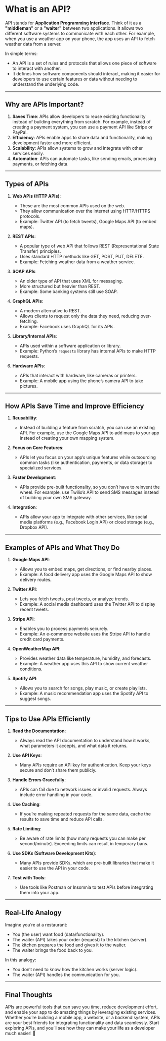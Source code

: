 # What is an API?

API stands for **Application Programming Interface**. Think of it as a **"middleman"** or a **"waiter"** between two applications. It allows two different software systems to communicate with each other. For example, when you use a weather app on your phone, the app uses an API to fetch weather data from a server.

In simple terms:
- An API is a set of rules and protocols that allows one piece of software to interact with another.
- It defines how software components should interact, making it easier for developers to use certain features or data without needing to understand the underlying code.

---

## Why are APIs Important?

1. **Saves Time**: APIs allow developers to reuse existing functionality instead of building everything from scratch. For example, instead of creating a payment system, you can use a payment API like Stripe or PayPal.
2. **Efficiency**: APIs enable apps to share data and functionality, making development faster and more efficient.
3. **Scalability**: APIs allow systems to grow and integrate with other services easily.
4. **Automation**: APIs can automate tasks, like sending emails, processing payments, or fetching data.

---

## Types of APIs

1. **Web APIs (HTTP APIs)**:
   - These are the most common APIs used on the web.
   - They allow communication over the internet using HTTP/HTTPS protocols.
   - Example: Twitter API (to fetch tweets), Google Maps API (to embed maps).

2. **REST APIs**:
   - A popular type of web API that follows REST (Representational State Transfer) principles.
   - Uses standard HTTP methods like GET, POST, PUT, DELETE.
   - Example: Fetching weather data from a weather service.

3. **SOAP APIs**:
   - An older type of API that uses XML for messaging.
   - More structured but heavier than REST.
   - Example: Some banking systems still use SOAP.

4. **GraphQL APIs**:
   - A modern alternative to REST.
   - Allows clients to request only the data they need, reducing over-fetching.
   - Example: Facebook uses GraphQL for its APIs.

5. **Library/Internal APIs**:
   - APIs used within a software application or library.
   - Example: Python’s `requests` library has internal APIs to make HTTP requests.

6. **Hardware APIs**:
   - APIs that interact with hardware, like cameras or printers.
   - Example: A mobile app using the phone’s camera API to take pictures.

---

## How APIs Save Time and Improve Efficiency

1. **Reusability**:
   - Instead of building a feature from scratch, you can use an existing API. For example, use the Google Maps API to add maps to your app instead of creating your own mapping system.

2. **Focus on Core Features**:
   - APIs let you focus on your app’s unique features while outsourcing common tasks (like authentication, payments, or data storage) to specialized services.

3. **Faster Development**:
   - APIs provide pre-built functionality, so you don’t have to reinvent the wheel. For example, use Twilio’s API to send SMS messages instead of building your own SMS gateway.

4. **Integration**:
   - APIs allow your app to integrate with other services, like social media platforms (e.g., Facebook Login API) or cloud storage (e.g., Dropbox API).

---

## Examples of APIs and What They Do

1. **Google Maps API**:
   - Allows you to embed maps, get directions, or find nearby places.
   - Example: A food delivery app uses the Google Maps API to show delivery routes.

2. **Twitter API**:
   - Lets you fetch tweets, post tweets, or analyze trends.
   - Example: A social media dashboard uses the Twitter API to display recent tweets.

3. **Stripe API**:
   - Enables you to process payments securely.
   - Example: An e-commerce website uses the Stripe API to handle credit card payments.

4. **OpenWeatherMap API**:
   - Provides weather data like temperature, humidity, and forecasts.
   - Example: A weather app uses this API to show current weather conditions.

5. **Spotify API**:
   - Allows you to search for songs, play music, or create playlists.
   - Example: A music recommendation app uses the Spotify API to suggest songs.

---

## Tips to Use APIs Efficiently

1. **Read the Documentation**:
   - Always read the API documentation to understand how it works, what parameters it accepts, and what data it returns.

2. **Use API Keys**:
   - Many APIs require an API key for authentication. Keep your keys secure and don’t share them publicly.

3. **Handle Errors Gracefully**:
   - APIs can fail due to network issues or invalid requests. Always include error handling in your code.

4. **Use Caching**:
   - If you’re making repeated requests for the same data, cache the results to save time and reduce API calls.

5. **Rate Limiting**:
   - Be aware of rate limits (how many requests you can make per second/minute). Exceeding limits can result in temporary bans.

6. **Use SDKs (Software Development Kits)**:
   - Many APIs provide SDKs, which are pre-built libraries that make it easier to use the API in your code.

7. **Test with Tools**:
   - Use tools like Postman or Insomnia to test APIs before integrating them into your app.

---

## Real-Life Analogy

Imagine you’re at a restaurant:
- You (the user) want food (data/functionality).
- The waiter (API) takes your order (request) to the kitchen (server).
- The kitchen prepares the food and gives it to the waiter.
- The waiter brings the food back to you.

In this analogy:
- You don’t need to know how the kitchen works (server logic).
- The waiter (API) handles the communication for you.

---

## Final Thoughts

APIs are powerful tools that can save you time, reduce development effort, and enable your app to do amazing things by leveraging existing services. Whether you’re building a mobile app, a website, or a backend system, APIs are your best friends for integrating functionality and data seamlessly. Start exploring APIs, and you’ll see how they can make your life as a developer much easier! 🚀 
